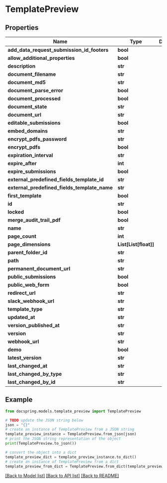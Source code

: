 # TemplatePreview


## Properties

Name | Type | Description | Notes
------------ | ------------- | ------------- | -------------
**add_data_request_submission_id_footers** | **bool** |  | 
**allow_additional_properties** | **bool** |  | 
**description** | **str** |  | 
**document_filename** | **str** |  | 
**document_md5** | **str** |  | 
**document_parse_error** | **bool** |  | 
**document_processed** | **bool** |  | 
**document_state** | **str** |  | 
**document_url** | **str** |  | 
**editable_submissions** | **bool** |  | 
**embed_domains** | **str** |  | 
**encrypt_pdfs_password** | **str** |  | 
**encrypt_pdfs** | **bool** |  | 
**expiration_interval** | **str** |  | 
**expire_after** | **int** |  | 
**expire_submissions** | **bool** |  | 
**external_predefined_fields_template_id** | **str** |  | 
**external_predefined_fields_template_name** | **str** |  | 
**first_template** | **bool** |  | 
**id** | **str** |  | 
**locked** | **bool** |  | 
**merge_audit_trail_pdf** | **bool** |  | 
**name** | **str** |  | 
**page_count** | **int** |  | 
**page_dimensions** | **List[List[float]]** |  | 
**parent_folder_id** | **str** |  | 
**path** | **str** |  | 
**permanent_document_url** | **str** |  | 
**public_submissions** | **bool** |  | 
**public_web_form** | **bool** |  | 
**redirect_url** | **str** |  | 
**slack_webhook_url** | **str** |  | 
**template_type** | **str** |  | 
**updated_at** | **str** |  | 
**version_published_at** | **str** |  | 
**version** | **str** |  | 
**webhook_url** | **str** |  | 
**demo** | **bool** |  | 
**latest_version** | **str** |  | 
**last_changed_at** | **str** |  | 
**last_changed_by_type** | **str** |  | 
**last_changed_by_id** | **str** |  | 

## Example

```python
from docspring.models.template_preview import TemplatePreview

# TODO update the JSON string below
json = "{}"
# create an instance of TemplatePreview from a JSON string
template_preview_instance = TemplatePreview.from_json(json)
# print the JSON string representation of the object
print(TemplatePreview.to_json())

# convert the object into a dict
template_preview_dict = template_preview_instance.to_dict()
# create an instance of TemplatePreview from a dict
template_preview_from_dict = TemplatePreview.from_dict(template_preview_dict)
```
[[Back to Model list]](../README.md#documentation-for-models) [[Back to API list]](../README.md#documentation-for-api-endpoints) [[Back to README]](../README.md)


